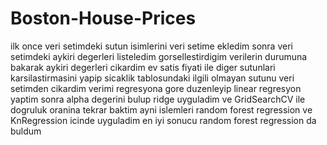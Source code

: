 # Boston-House-Prices

ilk once veri setimdeki sutun isimlerini veri setime ekledim sonra veri setimdeki aykiri degerleri listeledim 
gorsellestirdigim verilerin durumuna bakarak aykiri degerleri cikardim 
ev satis fiyati ile diger sutunlari karsilastirmasini yapip sicaklik tablosundaki ilgili olmayan sutunu veri setimden cikardim
verimi regresyona gore duzenleyip linear regresyon yaptim sonra  alpha degerini bulup ridge uyguladim ve GridSearchCV ile dogruluk oranina tekrar baktim ayni islemleri random forest regression ve KnRegression icinde uyguladim en iyi sonucu random forest regression da buldum

